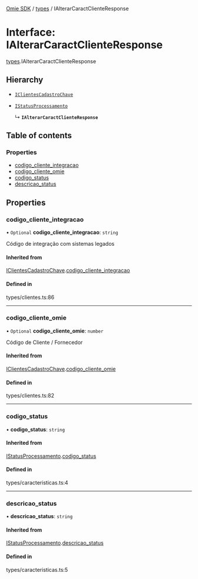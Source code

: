 [Omie SDK](../README.md) / [types](../modules/types.md) / IAlterarCaractClienteResponse

# Interface: IAlterarCaractClienteResponse

[types](../modules/types.md).IAlterarCaractClienteResponse

## Hierarchy

- [`IClientesCadastroChave`](types.IClientesCadastroChave.md)

- [`IStatusProcessamento`](types.IStatusProcessamento.md)

  ↳ **`IAlterarCaractClienteResponse`**

## Table of contents

### Properties

- [codigo\_cliente\_integracao](types.IAlterarCaractClienteResponse.md#codigo_cliente_integracao)
- [codigo\_cliente\_omie](types.IAlterarCaractClienteResponse.md#codigo_cliente_omie)
- [codigo\_status](types.IAlterarCaractClienteResponse.md#codigo_status)
- [descricao\_status](types.IAlterarCaractClienteResponse.md#descricao_status)

## Properties

### codigo\_cliente\_integracao

• `Optional` **codigo\_cliente\_integracao**: `string`

Código de integração com sistemas legados

#### Inherited from

[IClientesCadastroChave](types.IClientesCadastroChave.md).[codigo_cliente_integracao](types.IClientesCadastroChave.md#codigo_cliente_integracao)

#### Defined in

types/clientes.ts:86

___

### codigo\_cliente\_omie

• `Optional` **codigo\_cliente\_omie**: `number`

Código de Cliente / Fornecedor

#### Inherited from

[IClientesCadastroChave](types.IClientesCadastroChave.md).[codigo_cliente_omie](types.IClientesCadastroChave.md#codigo_cliente_omie)

#### Defined in

types/clientes.ts:82

___

### codigo\_status

• **codigo\_status**: `string`

#### Inherited from

[IStatusProcessamento](types.IStatusProcessamento.md).[codigo_status](types.IStatusProcessamento.md#codigo_status)

#### Defined in

types/caracteristicas.ts:4

___

### descricao\_status

• **descricao\_status**: `string`

#### Inherited from

[IStatusProcessamento](types.IStatusProcessamento.md).[descricao_status](types.IStatusProcessamento.md#descricao_status)

#### Defined in

types/caracteristicas.ts:5
